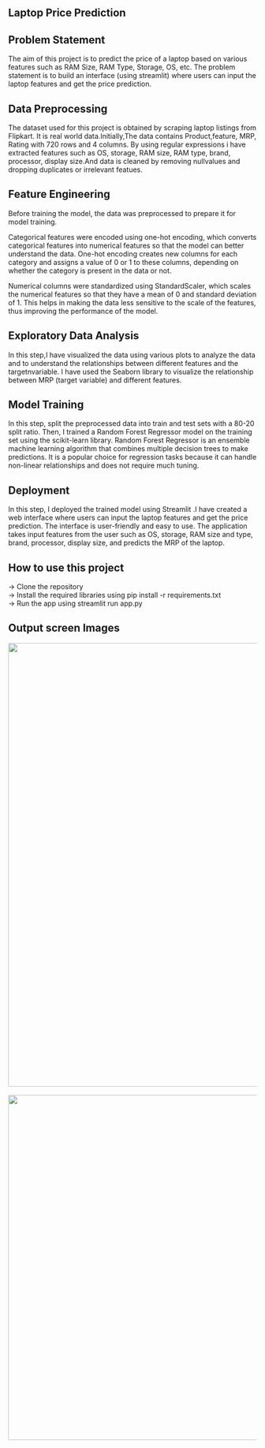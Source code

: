 <h2>Laptop Price Prediction </h2>
<h2>Problem Statement</h2>
The aim of this project is to predict the price of a laptop based on various features such as RAM Size, RAM Type, Storage, OS, etc. The problem statement is to build an interface (using streamlit) where users can input the laptop features and get the price prediction.

<h2>Data Preprocessing</h2>
The dataset used for this project is obtained by scraping laptop listings from Flipkart. It is real world data.Initially,The data contains Product,feature, MRP, Rating with 720 rows and 4 columns. By using regular expressions i have extracted features such as OS, storage, RAM size, RAM type, brand, processor, display size.And data is cleaned by removing nullvalues and dropping duplicates or irrelevant featues.

<h2>Feature Engineering</h2>
Before training the model, the data was preprocessed to prepare it for model training.

Categorical features were encoded using one-hot encoding, which converts categorical features into numerical features so that the model can better understand the data. One-hot encoding creates new columns for each category and assigns a value of 0 or 1 to these columns, depending on whether the category is present in the data or not.

Numerical columns were standardized using StandardScaler, which scales the numerical features so that they have a mean of 0 and standard deviation of 1. This helps in making the data less sensitive to the scale of the features, thus improving the performance of the model.

<h2>Exploratory Data Analysis</h2>
In this step,I have visualized the data using various plots to analyze the data and to understand the relationships between different features and the targetnvariable. I have used the Seaborn library to visualize the relationship between MRP (target variable) and different features. 

<h2>Model Training</h2>
In this step, split the preprocessed data into train and test sets with a 80-20 split ratio. Then, I trained a Random Forest Regressor model on the training set using the scikit-learn library. Random Forest Regressor is an ensemble machine learning algorithm that combines multiple decision trees to make predictions. It is a popular choice for regression tasks because it can handle non-linear relationships and does not require much tuning.

<h2>Deployment</h2>
In this step, I deployed the trained model using Streamlit .I have created a web interface where users can input the laptop features and get the price prediction. The interface is user-friendly and easy to use. The application takes input features from the user such as OS, storage, RAM size and type, brand, processor, display size, and predicts the MRP of the laptop.


<h2>How to use this project</h2>
-> Clone the repository<br>
-> Install the required libraries using pip install -r requirements.txt<br>
-> Run the app using streamlit run app.py<br>

<h2>Output screen Images</h2>

<img src='https://github.com/b-v-krishna/INNOMATICS-INTERN-TASKS/blob/master/FLIPKART_LAPTOP_PRICE_PREDICTION/resources/images/Screenshot%202023-04-18%20223523.png' width="900" style="display: block; margin: auto;">
<br>
<img src='https://github.com/b-v-krishna/INNOMATICS-INTERN-TASKS/blob/master/FLIPKART_LAPTOP_PRICE_PREDICTION/resources/images/Screenshot%202023-04-18%20223539.png' width="700" style="display: block; margin: auto;">

